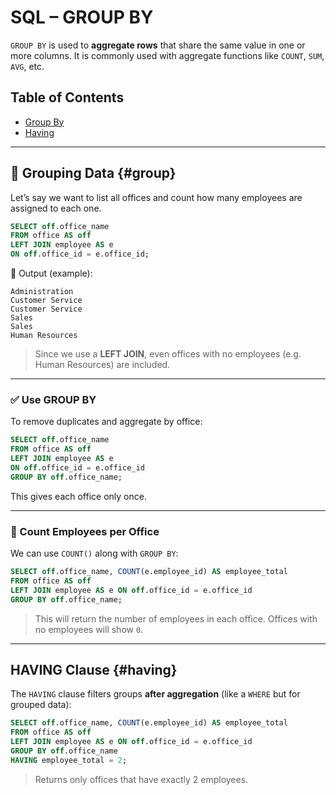 # SQL – GROUP BY

`GROUP BY` is used to **aggregate rows** that share the same value in one or more columns. It is commonly used with aggregate functions like `COUNT`, `SUM`, `AVG`, etc.

## Table of Contents

- [Group By](#group)
- [Having](#having)

---

## 👥 Grouping Data {#group}

Let’s say we want to list all offices and count how many employees are assigned to each one.

```sql
SELECT off.office_name
FROM office AS off
LEFT JOIN employee AS e 
ON off.office_id = e.office_id;
```

🔎 Output (example):

```text
Administration
Customer Service
Customer Service
Sales
Sales
Human Resources
```

> Since we use a **LEFT JOIN**, even offices with no employees (e.g. Human Resources) are included.

---

### ✅ Use GROUP BY

To remove duplicates and aggregate by office:

```sql
SELECT off.office_name
FROM office AS off
LEFT JOIN employee AS e 
ON off.office_id = e.office_id
GROUP BY off.office_name;
```

This gives each office only once.

---

### 🔢 Count Employees per Office

We can use `COUNT()` along with `GROUP BY`:

```sql
SELECT off.office_name, COUNT(e.employee_id) AS employee_total
FROM office AS off
LEFT JOIN employee AS e ON off.office_id = e.office_id
GROUP BY off.office_name;
```

> This will return the number of employees in each office.
> Offices with no employees will show `0`.

---

## HAVING Clause {#having}

The `HAVING` clause filters groups **after aggregation** (like a `WHERE` but for grouped data):

```sql
SELECT off.office_name, COUNT(e.employee_id) AS employee_total
FROM office AS off
LEFT JOIN employee AS e ON off.office_id = e.office_id
GROUP BY off.office_name
HAVING employee_total = 2;
```

> Returns only offices that have exactly 2 employees.
